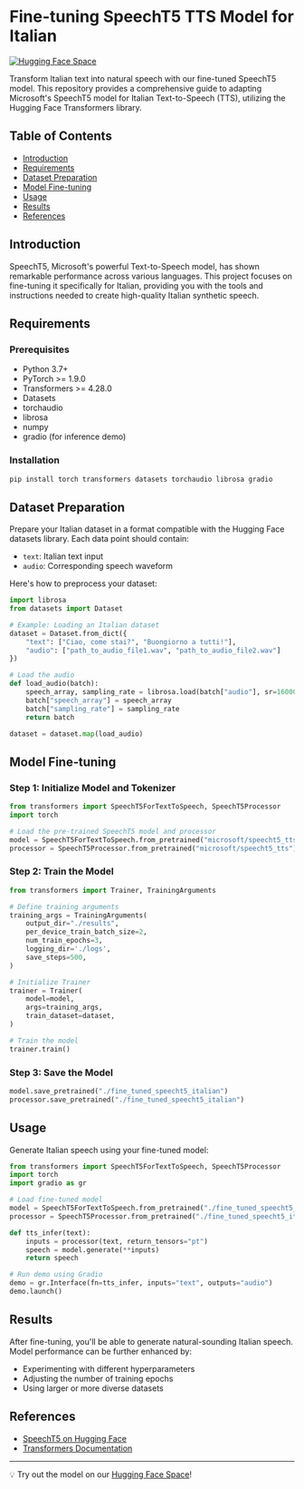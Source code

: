 #  Fine-tuning SpeechT5 TTS Model for Italian

[![Hugging Face Space](https://img.shields.io/badge/🤗%20Hugging%20Face-Space-yellow)](https://huggingface.co/spaces/Aumkeshchy2003/Italian_TTS)

Transform Italian text into natural speech with our fine-tuned SpeechT5 model. This repository provides a comprehensive guide to adapting Microsoft's SpeechT5 model for Italian Text-to-Speech (TTS), utilizing the Hugging Face Transformers library.

##  Table of Contents

- [Introduction](#introduction)
- [Requirements](#requirements)
- [Dataset Preparation](#dataset-preparation)
- [Model Fine-tuning](#model-fine-tuning)
- [Usage](#usage)
- [Results](#results)
- [References](#references)

##  Introduction

SpeechT5, Microsoft's powerful Text-to-Speech model, has shown remarkable performance across various languages. This project focuses on fine-tuning it specifically for Italian, providing you with the tools and instructions needed to create high-quality Italian synthetic speech.

##  Requirements

### Prerequisites
- Python 3.7+
- PyTorch >= 1.9.0
- Transformers >= 4.28.0
- Datasets
- torchaudio
- librosa
- numpy
- gradio (for inference demo)

### Installation

```bash
pip install torch transformers datasets torchaudio librosa gradio
```

##  Dataset Preparation

Prepare your Italian dataset in a format compatible with the Hugging Face datasets library. Each data point should contain:
- `text`: Italian text input
- `audio`: Corresponding speech waveform

Here's how to preprocess your dataset:

```python
import librosa
from datasets import Dataset

# Example: Loading an Italian dataset
dataset = Dataset.from_dict({
    "text": ["Ciao, come stai?", "Buongiorno a tutti!"],
    "audio": ["path_to_audio_file1.wav", "path_to_audio_file2.wav"]
})

# Load the audio
def load_audio(batch):
    speech_array, sampling_rate = librosa.load(batch["audio"], sr=16000)
    batch["speech_array"] = speech_array
    batch["sampling_rate"] = sampling_rate
    return batch

dataset = dataset.map(load_audio)
```

##  Model Fine-tuning

### Step 1: Initialize Model and Tokenizer

```python
from transformers import SpeechT5ForTextToSpeech, SpeechT5Processor
import torch

# Load the pre-trained SpeechT5 model and processor
model = SpeechT5ForTextToSpeech.from_pretrained("microsoft/speecht5_tts")
processor = SpeechT5Processor.from_pretrained("microsoft/speecht5_tts")
```

### Step 2: Train the Model

```python
from transformers import Trainer, TrainingArguments

# Define training arguments
training_args = TrainingArguments(
    output_dir="./results",
    per_device_train_batch_size=2,
    num_train_epochs=3,
    logging_dir='./logs',
    save_steps=500,
)

# Initialize Trainer
trainer = Trainer(
    model=model,
    args=training_args,
    train_dataset=dataset,
)

# Train the model
trainer.train()
```

### Step 3: Save the Model

```python
model.save_pretrained("./fine_tuned_speecht5_italian")
processor.save_pretrained("./fine_tuned_speecht5_italian")
```

##  Usage

Generate Italian speech using your fine-tuned model:

```python
from transformers import SpeechT5ForTextToSpeech, SpeechT5Processor
import torch
import gradio as gr

# Load fine-tuned model
model = SpeechT5ForTextToSpeech.from_pretrained("./fine_tuned_speecht5_italian")
processor = SpeechT5Processor.from_pretrained("./fine_tuned_speecht5_italian")

def tts_infer(text):
    inputs = processor(text, return_tensors="pt")
    speech = model.generate(**inputs)
    return speech

# Run demo using Gradio
demo = gr.Interface(fn=tts_infer, inputs="text", outputs="audio")
demo.launch()
```

##  Results

After fine-tuning, you'll be able to generate natural-sounding Italian speech. Model performance can be further enhanced by:
- Experimenting with different hyperparameters
- Adjusting the number of training epochs
- Using larger or more diverse datasets

##  References

- [SpeechT5 on Hugging Face](https://huggingface.co/microsoft/speecht5_tts)
- [Transformers Documentation](https://huggingface.co/docs/transformers/index)

---

💡 Try out the model on our [Hugging Face Space](https://huggingface.co/spaces/Aumkeshchy2003/Italian_TTS)!
